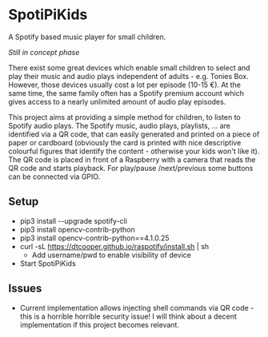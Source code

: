 # SpotiPiKids

A Spotify based music player for small children.

*Still in concept phase*

There exist some great devices which enable small children to select and play their music and audio plays independent of adults - e.g. Tonies Box.
However, those devices usually cost a lot per episode (10-15 €). At the same time, the same family often has a Spotify premium account 
which gives access to a nearly unlimited amount of audio play episodes.

This project aims at providing a simple method for children, to listen to Spotify audio plays.
The Spotify music, audio plays, playlists, ... are identified via a QR code, that can easily generated and printed on a piece of paper or cardboard (obviously the card is printed with nice descriptive colourful figures that identify the content - otherwise your kids won't like it).
The QR code is placed in front of a Raspberry with a camera that reads the QR code and starts playback.
For play/pause /next/previous some buttons can be connected via GPIO.

## Setup

 * pip3 install --upgrade spotify-cli
 * pip3 install opencv-contrib-python
 * pip3 install opencv-contrib-python==4.1.0.25
 * curl -sL https://dtcooper.github.io/raspotify/install.sh | sh
   - Add username/pwd to enable visibility of device
 * Start SpotiPiKids 
 

 
## Issues
 * Current implementation allows injecting shell commands via QR code - this is a horrible horrible security issue! I will think about a decent implementation if this project becomes relevant.
